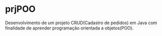 # prjPOO


Desenvolvimento de um projeto CRUD(Cadastro de pedidos) em Java com finalidade de aprender programação orientada a objetos(POO).
